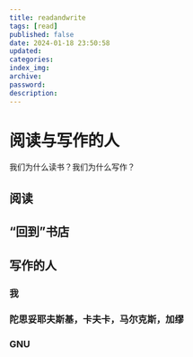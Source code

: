 ```yaml
---
title: readandwrite
tags: [read]
published: false
date: 2024-01-18 23:50:58
updated:
categories:
index_img:
archive:
password:
description:
---
```


# 阅读与写作的人

我们为什么读书？我们为什么写作？

## 阅读

## “回到”书店

## 写作的人

### 我

### 陀思妥耶夫斯基，卡夫卡，马尔克斯，加缪

### GNU
